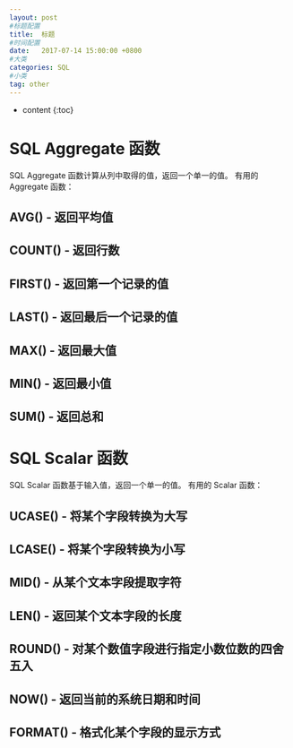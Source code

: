 ```yaml
---
layout: post
#标题配置
title:  标题
#时间配置
date:   2017-07-14 15:00:00 +0800
#大类
categories: SQL
#小类
tag: other
---
```


* content
{:toc}


# SQL Aggregate 函数
SQL Aggregate 函数计算从列中取得的值，返回一个单一的值。
有用的 Aggregate 函数：
## AVG() - 返回平均值
## COUNT() - 返回行数
## FIRST() - 返回第一个记录的值
## LAST() - 返回最后一个记录的值
## MAX() - 返回最大值
## MIN() - 返回最小值
## SUM() - 返回总和

# SQL Scalar 函数
SQL Scalar 函数基于输入值，返回一个单一的值。
有用的 Scalar 函数：
## UCASE() - 将某个字段转换为大写
## LCASE() - 将某个字段转换为小写
## MID() - 从某个文本字段提取字符
## LEN() - 返回某个文本字段的长度
## ROUND() - 对某个数值字段进行指定小数位数的四舍五入
## NOW() - 返回当前的系统日期和时间
## FORMAT() - 格式化某个字段的显示方式